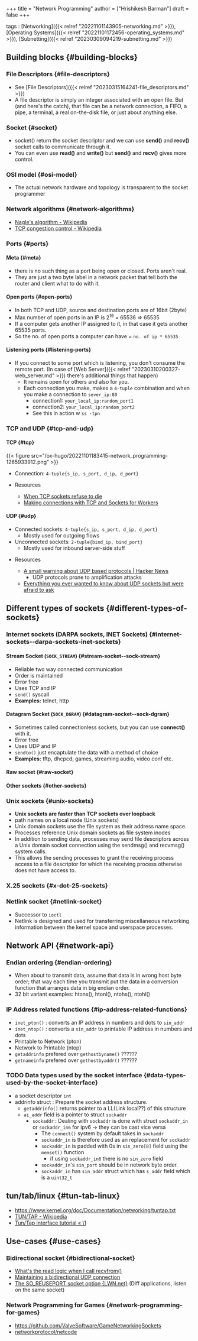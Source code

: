 +++
title = "Network Programming"
author = ["Hrishikesh Barman"]
draft = false
+++

tags
: [Networking]({{< relref "20221101143905-networking.md" >}}), [Operating Systems]({{< relref "20221101172456-operating_systems.md" >}}), [Subnetting]({{< relref "20230309094219-subnetting.md" >}})


## Building blocks {#building-blocks}


### File Descriptors {#file-descriptors}

-   See [File Descriptors]({{< relref "20230315164241-file_descriptors.md" >}})
-   A file descriptor is simply an integer associated with an open file. But (and here's the catch), that file can be a network connection, a FIFO, a pipe, a terminal, a real on-the-disk file, or just about anything else.


### Socket {#socket}

-   socket() return the socket descriptor and we can use **send()** and **recv()** socket calls to communicate through it.
-   You can even use **read()** and **write()** but **send()** and **recv()** gives more control.


### OSI model {#osi-model}

-   The actual network hardware and topology is transparent to the socket programmer


### Network algorithms {#network-algorithms}

-   [Nagle's algorithm - Wikipedia](https://en.wikipedia.org/wiki/Nagle%27s_algorithm)
-   [TCP congestion control - Wikipedia](https://en.wikipedia.org/wiki/TCP_congestion_control#TCP_Tahoe_and_Reno)


### Ports {#ports}


#### Meta {#meta}

-   there is no such thing as a port being open or closed. Ports aren't real.
-   They are just a two byte label in a network packet that tell both the router and client what to do with it.


#### Open ports {#open-ports}

-   In both TCP and UDP, source and destination ports are of 16bit (2byte)
-   Max number of open ports in an IP is 2<sup>16</sup> = 65536 =&gt; 65535
-   If a computer gets another IP assigned to it, in that case it gets another 65535 ports.
-   So the no. of open ports a computer can have = `no. of ip * 65535`


#### Listening ports {#listening-ports}

-   If you connect to some port which is listening, you don't consume the remote port. (In case of [Web Server]({{< relref "20230310200327-web_server.md" >}}) there's additional things that happen)
    -   It remains open for others and also for you.
    -   Each connection you make, makes a `4-tuple` combination and when you make a connection to `sever_ip:80`
        -   connection1: `your_local_ip:random_port1`
        -   connection2: `your_local_ip:random_port2`
        -   See this in action w `ss -tpn`


### TCP and UDP {#tcp-and-udp}


#### TCP {#tcp}

{{< figure src="/ox-hugo/20221101183415-network_programming-1265933912.png" >}}

-   Connection: `4-tuple{s_ip, s_port, d_ip, d_port}`

<!--list-separator-->

-  Resources

    -   [When TCP sockets refuse to die](https://blog.cloudflare.com/when-tcp-sockets-refuse-to-die/)
    -   [Making connections with TCP and Sockets for Workers](https://blog.cloudflare.com/introducing-socket-workers/)


#### UDP {#udp}

-   Connected sockets: `4-tuple{s_ip, s_port, d_ip, d_port}`
    -   Mostly used for outgoing flows
-   Unconnected sockets: `2-tuple{bind_ip, bind_port}`
    -   Mostly used for inbound server-side stuff

<!--list-separator-->

-  Resources

    -   [A small warning about UDP based protocols | Hacker News](https://news.ycombinator.com/item?id=38046448)
        -   UDP protocols prone to amplification attacks
    -   [Everything you ever wanted to know about UDP sockets but were afraid to ask](https://blog.cloudflare.com/everything-you-ever-wanted-to-know-about-udp-sockets-but-were-afraid-to-ask-part-1/)


## Different types of sockets {#different-types-of-sockets}


### Internet sockets (DARPA sockets, INET Sockets) {#internet-sockets--darpa-sockets-inet-sockets}


#### Stream Socket (`SOCK_STREAM`) {#stream-socket--sock-stream}

-   Reliable two way connected communication
-   Order is maintained
-   Error free
-   Uses TCP and IP
-   `send()` syscall
-   **Examples:** telnet, http


#### Datagram Socket (`SOCK_DGRAM`) {#datagram-socket--sock-dgram}

-   Sometimes called connectionless sockets, but you can use **connect()** with it.
-   Error free
-   Uses UDP and IP
-   `sendto()` just encaptulate the data with a method of choice
-   **Examples:** tftp, dhcpcd, games, streaming audio, video conf etc.


#### Raw socket {#raw-socket}


#### Other sockets {#other-sockets}


### Unix sockets {#unix-sockets}

-   **Unix sockets are faster than TCP sockets over loopback**
-   path names on a local node (Unix sockets)
-   Unix domain sockets use the file system as their address name space.
-   Processes reference Unix domain sockets as file system inodes
-   In addition to sending data, processes may send file descriptors across a Unix domain socket connection using the sendmsg() and recvmsg() system calls.
-   This allows the sending processes to grant the receiving process access to a file descriptor for which the receiving process otherwise does not have access to.


### X.25 sockets {#x-dot-25-sockets}


### Netlink socket {#netlink-socket}

-   Successor to `ioctl`
-   Netlink is designed and used for transferring miscellaneous networking information between the kernel space and userspace processes.


## Network API {#network-api}


### Endian ordering {#endian-ordering}

-   When about to transmit data, assume that data is in wrong host byte order; that way each time you transmit put the data in a conversion function that arranges data in big endian order.
-   32 bit variant examples: htons(), htonl(), ntohs(), ntohl()


### IP Address related functions {#ip-address-related-functions}

-   `inet_pton()` : converts an IP address in numbers and dots to `sin_addr`
-   `inet_ntop()` : converts a `sin_addr` to printable IP address in numbers and dots
-   Printable to Network (pton)
-   Network to Printable (ntop)
-   `getaddrinfo` prefered over `gethostbyname()` ??????
-   `getnameinfo` prefered over `gethostbyaddr()` ??????


### <span class="org-todo todo TODO">TODO</span> Data types used by the socket interface {#data-types-used-by-the-socket-interface}

-   a socket descriptor `int`
-   addrinfo struct : Prepare the socket address structure.
    -   `getaddrinfo()` returns pointer to a LL(Link local??) of this structure
    -   `ai_addr` field is a pointer to struct `sockaddr`
        -   `sockaddr` : Dealing with `sockaddr` is done with struct `sockaddr_in` or `sockaddr_in6` for ipv6 -&gt; they can be cast vice versa
            -   The `connect()` system by default takes in `sockaddr`
            -   `sockaddr_in` is therefore used as an replacement for `sockaddr`
            -   `sockaddr_in` is padded with 0s in `sin_zero[8]` field using the `memset()` function
                -   if using `sockaddr_in6` there is no `sin_zero` field
            -   `sockaddr_in`'s `sin_port` should be in network byte order.
            -   `sockaddr_in` has `sin_addr` struct which has `s_addr` field which is a `uint32_t`


## tun/tab/linux {#tun-tab-linux}

-   <https://www.kernel.org/doc/Documentation/networking/tuntap.txt>
-   [TUN/TAP - Wikipedia](https://en.wikipedia.org/wiki/TUN/TAP)
-   [Tun/Tap interface tutorial « \\1](https://backreference.org/2010/03/26/tuntap-interface-tutorial/)


## Use-cases {#use-cases}


### Bidirectional socket {#bidirectional-socket}

-   [What's the read logic when I call recvfrom()](https://stackoverflow.com/questions/65269499/whats-the-read-logic-when-i-call-recvfrom-function-in-c-c)
-   [Maintaining a bidirectional UDP connection](https://stackoverflow.com/questions/15794271/maintaining-a-bidirectional-udp-connection)
-   [The SO_REUSEPORT socket option {LWN.net}](https://lwn.net/Articles/542629/) (Diff applications, listen on the same socket)


### Network Programming for Games {#network-programming-for-games}

-   <https://github.com/ValveSoftware/GameNetworkingSockets>
-   [networkprotocol/netcode](https://github.com/networkprotocol/netcode)
